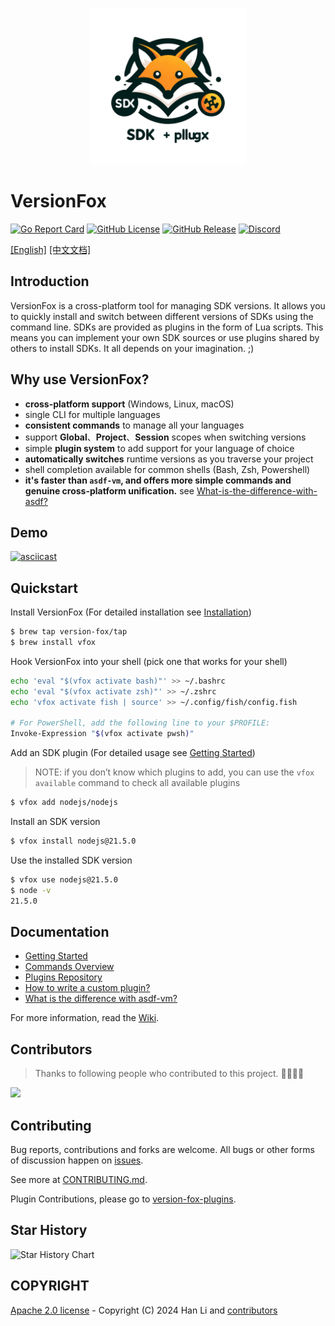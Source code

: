 <p style="" align="center">
  <img src="./logo.png" alt="Logo" width="250" height="250">
</p>

# VersionFox

[![Go Report Card](https://img.shields.io/badge/go%20report-A+-brightgreen.svg?style=for-the-badge)](https://goreportcard.com/report/github.com/version-fox/vfox)
[![GitHub License](https://img.shields.io/github/license/version-fox/vfox?style=for-the-badge)](LICENSE)
[![GitHub Release](https://img.shields.io/github/v/release/version-fox/vfox?display_name=tag&style=for-the-badge)](https://github.com/version-fox/vfox/releases)
[![Discord](https://img.shields.io/discord/1191981003204477019?style=for-the-badge&logo=discord)](https://discord.gg/PdEvGXHp)




[[English]](./README.md)  [[中文文档]](./README_CN.md)


## Introduction

VersionFox is a cross-platform tool for managing SDK versions. It allows you to quickly install
and switch between different versions of SDKs using the command line.
SDKs are provided as plugins in the form of Lua scripts. This means you can implement your own SDK sources or use
plugins shared by others to install SDKs. It all depends on your imagination. ;)

## Why use VersionFox?

- **cross-platform support** (Windows, Linux, macOS)
- single CLI for multiple languages
- **consistent commands** to manage all your languages
- support **Global**、**Project**、**Session** scopes when switching versions
- simple **plugin system** to add support for your language of choice
- **automatically switches** runtime versions as you traverse your project
- shell completion available for common shells (Bash, Zsh, Powershell)
- **it's faster than `asdf-vm`, and offers more simple commands and genuine cross-platform unification.** see [What-is-the-difference-with-asdf?](https://github.com/version-fox/vfox/wiki/What-is-the-difference-with-asdf%3F)

## Demo
[![asciicast](https://asciinema.org/a/630778.svg)](https://asciinema.org/a/630778)

## Quickstart

Install VersionFox (For detailed installation see [Installation](https://github.com/version-fox/vfox/wiki/Getting-Started#installation))

```bash
$ brew tap version-fox/tap
$ brew install vfox
```

Hook VersionFox into your shell (pick one that works for your shell)
```bash
echo 'eval "$(vfox activate bash)"' >> ~/.bashrc
echo 'eval "$(vfox activate zsh)"' >> ~/.zshrc
echo 'vfox activate fish | source' >> ~/.config/fish/config.fish

# For PowerShell, add the following line to your $PROFILE:
Invoke-Expression "$(vfox activate pwsh)"
```

Add an SDK plugin (For detailed usage see [Getting Started](https://github.com/version-fox/vfox/wiki/Getting-Started))
> NOTE: if you don’t know which plugins to add, you can use the `vfox available` command to check all available plugins
```bash 
$ vfox add nodejs/nodejs
```

Install an SDK version
```bash
$ vfox install nodejs@21.5.0
```

Use the installed SDK version
```bash
$ vfox use nodejs@21.5.0
$ node -v
21.5.0
```


## Documentation

- [Getting Started](https://github.com/version-fox/vfox/wiki/Getting-Started)
- [Commands Overview](https://github.com/version-fox/vfox/wiki/All-Commands)
- [Plugins Repository](https://github.com/version-fox/version-fox-plugins)
- [How to write a custom plugin?](https://github.com/version-fox/vfox/wiki/How-to-write-a-custom-plugin%3F)
- [What is the difference with asdf-vm?](https://github.com/version-fox/vfox/wiki/What-is-the-difference-with-asdf%3F)

 For more information, read the [Wiki](https://github.com/version-fox/vfox/wiki).

## Contributors

> Thanks to following people who contributed to this project. 🎉🎉🙏🙏

<a href="https://github.com/version-fox/vfox/graphs/contributors">
  <img src="https://contrib.rocks/image?repo=version-fox/vfox" />
</a>

## Contributing

Bug reports, contributions and forks are welcome. All bugs or other forms of discussion happen on [issues](http://github.com/version-fox/vfox/issues).

See more at [CONTRIBUTING.md](./CONTRIBUTING.md).

Plugin Contributions, please go to [version-fox-plugins](https://github.com/version-fox/version-fox-plugins).

## Star History

![Star History Chart](https://api.star-history.com/svg?repos=version-fox/vfox&type=Date)

## COPYRIGHT

[Apache 2.0 license](./LICENSE) - Copyright (C) 2024 Han Li and [contributors](https://github.com/version-fox/vfox/graphs/contributors)

